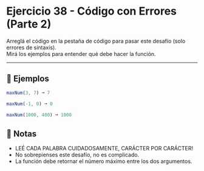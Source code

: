 # Ejercicio 38 - Código con Errores (Parte 2)

Arreglá el código en la pestaña de código para pasar este desafío (solo errores de sintaxis).  
Mirá los ejemplos para entender qué debe hacer la función.

---

## 🧪 Ejemplos

```javascript
maxNum(3, 7) ➞ 7

maxNum(-1, 0) ➞ 0

maxNum(1000, 400) ➞ 1000
```

## 📝 Notas

- LEÉ CADA PALABRA CUIDADOSAMENTE, CARÁCTER POR CARÁCTER!
- No sobrepienses este desafío, no es complicado.
- La función debe retornar el número máximo entre los dos argumentos.
